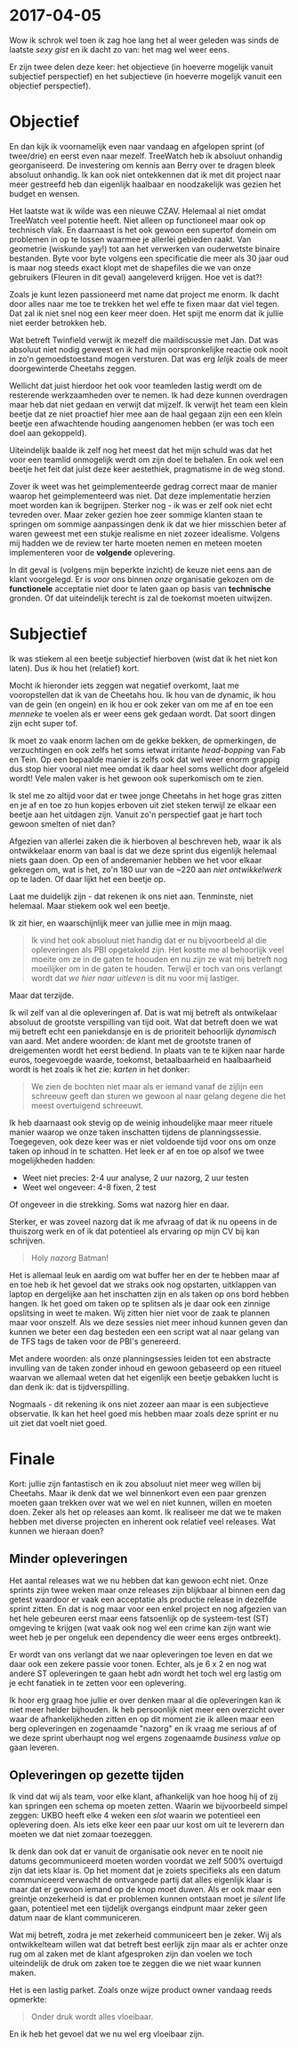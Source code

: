 # 2017-04-05
Wow ik schrok wel toen ik zag hoe lang het al weer geleden was sinds de
laatste *sexy gist* en ik dacht zo van: het mag wel weer eens.

Er zijn twee delen deze keer: het objectieve (in hoeverre mogelijk vanuit
subjectief perspectief) en het subjectieve (in hoeverre mogelijk vanuit
een objectief perspectief).

# Objectief
En dan kijk ik voornamelijk even naar vandaag en afgelopen sprint (of 
twee/drie) en eerst even naar mezelf. TreeWatch heb ik absoluut onhandig
georganiseerd. De investering om kennis aan Berry over te dragen bleek 
absoluut onhandig. Ik kan ook niet ontekkennen dat ik met dit project 
naar meer gestreefd heb dan eigenlijk haalbaar en noodzakelijk was gezien 
het budget en wensen. 

Het laatste wat ik wilde was een nieuwe CZAV. Helemaal al niet omdat 
TreeWatch veel potentie heeft. Niet alleen op functioneel maar ook op technisch 
vlak. En daarnaast is het ook gewoon een supertof domein om problemen in 
op te lossen waarmee je allerlei gebieden raakt. Van geometrie (wiskunde yay!) 
tot aan het verwerken van ouderwetste binaire bestanden. Byte voor byte volgens
een specificatie die meer als 30 jaar oud is maar nog steeds exact klopt met
de shapefiles die we van onze gebruikers (Fleuren in dit geval) aangeleverd
krijgen. Hoe vet is dat?!

Zoals je kunt lezen passioneerd met name dat project me enorm. Ik dacht door
alles naar me toe te trekken het wel effe te fixen maar dat viel tegen. Dat zal
ik niet snel nog een keer meer doen. Het spijt me enorm dat ik jullie niet 
eerder betrokken heb.

Wat betreft Twinfield verwijt ik mezelf die maildiscussie met Jan. Dat was 
absoluut niet nodig geweest en ik had mijn oorspronkelijke reactie ook nooit
in zo'n gemoedstoestand mogen versturen. Dat was erg *lelijk* zoals de meer
doorgewinterde Cheetahs zeggen.

Wellicht dat juist hierdoor het ook voor teamleden lastig werdt om de
resterende werkzaamheden over te nemen. Ik had deze kunnen overdragen maar heb
dat niet gedaan en verwijt dat mijzelf. Ik verwijt het team een klein beetje 
dat ze niet proactief hier mee aan de haal gegaan zijn een een klein beetje een
afwachtende houding aangenomen hebben (er was toch een doel aan gekoppeld). 

Uiteindelijk baalde ik zelf nog het meest dat het mijn schuld was dat het voor 
een teamlid onmogelijk werdt om zijn doel te behalen. En ook wel een beetje het 
feit dat juist deze keer aestethiek, pragmatisme in de weg stond. 

Zover ik weet was het geimplementeerde gedrag correct maar de manier 
waarop het geimplementeerd was niet. Dat deze implementatie herzien moet worden 
kan ik begrijpen. Sterker nog - ik was er zelf ook niet echt tevreden over. Maar 
zeker gezien hoe zeer sommige klanten staan te springen om sommige aanpassingen 
denk ik dat we hier misschien beter af waren geweest met een stukje realisme en 
niet zozeer idealisme. Volgens mij hadden we de review ter harte moeten nemen 
en meteen moeten implementeren voor de **volgende** oplevering.

In dit geval is (volgens mijn beperkte inzicht) de keuze niet eens aan de klant
voorgelegd.  Er is *voor* ons binnen *onze* organisatie gekozen om de 
**functionele** acceptatie niet door te laten gaan op basis van **technische** 
gronden. Of dat uiteindelijk terecht is zal de toekomst moeten uitwijzen.

# Subjectief
Ik was stiekem al een beetje subjectief hierboven (wist dat ik het niet kon laten).
Dus ik hou het (relatief) kort.

Mocht ik hieronder iets zeggen wat negatief overkomt, laat me vooropstellen dat ik 
van de Cheetahs hou. Ik hou van de dynamic, ik hou van de gein (en ongein) en ik 
hou er ook zeker van om me af en toe een *menneke* te voelen als er weer eens gek 
gedaan wordt. Dat soort dingen zijn echt super tof. 

Ik moet zo vaak enorm lachen om de gekke bekken, de opmerkingen, de verzuchtingen 
en ook zelfs het soms ietwat irritante *head-bopping* van Fab en Tein. Op een
bepaalde manier is zelfs ook dat wel weer enorm grappig dus stop hier vooral niet
mee omdat ik daar heel soms wellicht door afgeleid wordt! Vele malen vaker is het
gewoon ook superkomisch om te zien.

Ik stel me zo altijd voor dat er twee jonge Cheetahs in het hoge gras zitten en je 
af en toe zo hun kopjes erboven uit ziet steken terwijl ze elkaar een beetje aan het 
uitdagen zijn. Vanuit zo'n perspectief gaat je hart toch gewoon smelten of niet dan?

Afgezien van allerlei zaken die ik hierboven al beschreven heb, waar ik als ontwikkelaar 
enorm van baal is dat we deze sprint dus eigenlijk helemaal niets gaan doen. Op een of 
anderemanier hebben we het voor elkaar gekregen om, wat is het, zo'n 180 uur van de ~220
aan *niet ontwikkelwerk* op te laden. Of daar lijkt het een beetje op.

Laat me duidelijk zijn - dat rekenen ik ons niet aan. Tenminste, niet helemaal. Maar
stiekem ook wel een beetje.

Ik zit hier, en waarschijnlijk meer van jullie mee in mijn maag. 

> Ik vind het ook absoluut niet handig dat er nu bijvoorbeeld al die opleveringen 
als PBI opgetakeld zijn. Het kostte me al behoorlijk veel moeite om ze in de gaten te 
hoouden en nu zijn ze wat mij betreft nog moeilijker om in de gaten te houden. Terwijl 
er toch van ons verlangt wordt dat *we hier naar uitleven* is dit nu voor mij lastiger. 

Maar dat terzijde.

Ik wil zelf van al die opleveringen af. Dat is wat mij betreft als ontwikelaar absoluut
de grootste verspilling van tijd ooit. Wat dat betreft doen we wat mij betreft echt een
paniekdansje en is de prioriteit behoorlijk *dynamisch* van aard. Met andere woorden: de
klant met de grootste tranen of dreigementen wordt het eerst bediend. In plaats van te
te kijken naar harde euros, toegevoegde waarde, toekomst, betaalbaarheid en haalbaarheid 
wordt is het zoals ik het zie: *karten* in het donker:

> We zien de bochten niet maar als er iemand vanaf de zijlijn een schreeuw geeft dan 
sturen we gewoon al naar gelang degene die het meest overtuigend schreeuwt.

Ik heb daarnaast ook stevig op de weinig inhoudelijke maar meer rituele manier waarop
we onze taken inschatten tijdens de planningssessie. Toegegeven, ook deze keer was er
niet voldoende tijd voor ons om onze taken op inhoud in te schatten. Het leek er af en
toe op alsof we twee mogelijkheden hadden:

* Weet niet precies: 2-4 uur analyse, 2 uur nazorg, 2 uur testen
* Weet wel ongeveer: 4-8 fixen, 2 test

Of ongeveer in die strekking. Soms wat nazorg hier en daar. 

Sterker, er was zoveel nazorg dat ik me afvraag of dat ik nu opeens in de thuiszorg 
werk en of ik dat potentieel als ervaring op mijn CV bij kan schrijven. 

> Holy *nazorg* Batman!

Het is allemaal leuk en aardig om wat buffer her en der te hebben maar af en toe heb ik het 
gevoel dat we straks ook nog opstarten, uitklappen van laptop en dergelijke aan het inschatten 
zijn en als taken op ons bord hebben hangen. Ik het goed om taken op te splitsen als je daar ook 
een zinnige opslitsing in weet te maken. Wij zitten hier niet voor de zaak te plannen maar voor 
onszelf. Als we deze sessies niet meer inhoud kunnen geven dan kunnen we beter een dag besteden
een een script wat al naar gelang van de TFS tags de taken voor de PBI's genereerd. 

Met andere woorden: als onze planningsessies leiden tot een abstracte invulling van de taken 
zonder inhoud en gewoon gebaseerd op een ritueel waarvan we allemaal weten dat het eigenlijk 
een beetje gebakken lucht is dan denk ik: dat is tijdverspilling.

Nogmaals - dit rekening ik ons niet zozeer aan maar is een subjectieve observatie. Ik kan het heel
goed mis hebben maar zoals deze sprint er nu uit ziet dat voelt niet goed.

# Finale
Kort: jullie zijn fantastisch en ik zou absoluut niet meer weg willen bij Cheetahs. Maar ik 
denk dat we wel binnenkort even een paar grenzen moeten gaan trekken over wat we wel en niet
kunnen, willen en moeten doen. Zeker als het op releases aan komt. Ik realiseer me dat we te
maken hebben met diverse projecten en inherent ook relatief veel releases. Wat kunnen we
hieraan doen?

## Minder opleveringen
Het aantal releases wat we nu hebben dat kan gewoon echt niet. Onze sprints zijn twee
weken maar onze releases zijn blijkbaar al binnen een dag getest waardoor er vaak een
acceptatie als productie release in dezelfde sprint zitten. En dat is nog maar voor een
enkel project en nog afgezien van het hele gebeuren eerst maar eens fatsoenlijk op de
systeem-test (ST) omgeving te krijgen (wat vaak ook nog wel een crime kan zijn want wie
weet heb je per ongeluk een dependency die weer eens erges ontbreekt).

Er wordt van ons verlangt dat we naar opleveringen toe leven en dat we daar ook een zekere
passie voor tonen. Echter, als je 6 x 2 en nog wat andere ST opleveringen te gaan hebt adn 
wordt het toch wel erg lastig om je echt fanatiek in te zetten voor een oplevering.

Ik hoor erg graag hoe jullie er over denken maar al die opleveringen kan ik niet meer
helder bijhouden. Ik heb persoonlijk niet meer een overzicht over waar de afhankelijkheden
zitten en op dit moment zie ik alleen maar een berg opleveringen en zogenaamde "nazorg" en 
ik vraag me serious af of we deze sprint uberhaupt nog wel ergens zogenaamde *business value*
op gaan leveren.

## Opleveringen op gezette tijden
Ik vind dat wij als team, voor elke klant, afhankelijk van hoe hoog hij of zij kan springen
een schema op moeten zetten. Waarin we bijvoorbeeld simpel zeggen: UKBO heeft elke 4 weken een
*slot* waarin we potentieel een oplevering doen. Als iets elke keer een paar uur kost om uit 
te leverern dan moeten we dat niet zomaar toezeggen.

Ik denk dan ook dat er vanuit de organisatie ook never en te nooit nie datums gecommuniceerd
moeten worden voordat we zelf 500% overtuigd zijn dat iets klaar is. Op het moment dat je
zoiets specifieks als een datum communiceerd verwacht de ontvangede partij dat alles eigenlijk
klaar is maar dat er gewoon iemand op de knop moet duwen. Als er ook maar een greintje
onzekerheid is dat er problemen kunnen ontstaan moet je *silent* life gaan, potentieel met een 
tijdelijk overgangs eindpunt maar zeker geen datum naar de klant communiceren. 

Wat mij betreft, zodra je met zekerheid communiceert ben je zeker. Wij als ontwikkelteam 
willen wat dat betreft best eerlijk zijn maar als er achter onze rug om al zaken met de 
klant afgesproken zijn dan voelen we toch uiteindelijk de druk om zaken toe te zeggen die
we niet waar kunnen maken.

Het is een lastig parket. Zoals onze wijze product owner vandaag reeds opmerkte:

> Onder druk wordt alles vloeibaar.

En ik heb het gevoel dat we nu wel erg vloeibaar zijn.

